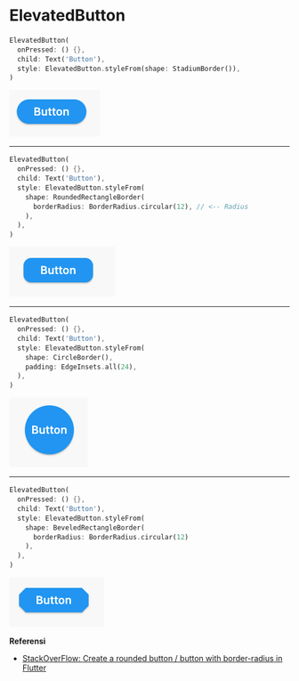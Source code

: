 # ElevatedButton

```dart
ElevatedButton(
  onPressed: () {},
  child: Text('Button'),
  style: ElevatedButton.styleFrom(shape: StadiumBorder()),
)
```
![](res/elevatedbutton-1.png)

---
```dart
ElevatedButton(
  onPressed: () {},
  child: Text('Button'),
  style: ElevatedButton.styleFrom(
    shape: RoundedRectangleBorder(
      borderRadius: BorderRadius.circular(12), // <-- Radius
    ),
  ),
)
```
![](res/elevatedbutton-2.png)

---
```dart
ElevatedButton(
  onPressed: () {},
  child: Text('Button'),
  style: ElevatedButton.styleFrom(
    shape: CircleBorder(),
    padding: EdgeInsets.all(24),
  ),
)
```
![](res/elevatedbutton-3.png)

---
```dart
ElevatedButton(
  onPressed: () {},
  child: Text('Button'),
  style: ElevatedButton.styleFrom(
    shape: BeveledRectangleBorder(
      borderRadius: BorderRadius.circular(12)
    ),
  ),
)
```
![](res/elevatedbutton-4.png)

**Referensi**
- [StackOverFlow: Create a rounded button / button with border-radius in Flutter](https://stackoverflow.com/questions/49991444/create-a-rounded-button-button-with-border-radius-in-flutter)
